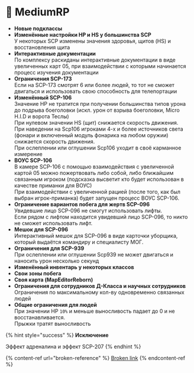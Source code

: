 # 🔴 MediumRP

* **Новые подклассы**
* **Изменённые настройки HP и HS у большинства SCP**\
  У некоторых SCP изменены значения здоровья, щитов (HS) и восстановления щита
* **Интерактивные документации**\
  По комплексу раскиданы интерактивные документации в виде увеличенных карт 05, при взаимодействии с которыми начинается процесс изучения документации
* **Ограничения SCP-173**\
  Если на SCP-173 смотрят 6 или более людей, то тот не сможет двигаться и использовать свою способность для телепортации
* **Изменённый SCP-106**\
  Значение HP не тратится при получении большинства типов урона до подрыва боеголовки (искл. урон от взрыва боеголовки, Micro H.I.D и ворота Теслы)\
  При нулевом значении HS (щит) снижается скорость движения.\
  При наведении на Scp106 игроками 4-х и более источников света (фонари и включенный модуль фонарика на любом оружии) снижается скорость движения.\
  При ослеплении или оглушении Scp106 уходит в своё карманное измерение
* **ВОУС SCP-106**\
  В камере SCP-106 с помощью взаимодействия с увеличенной картой 05 можно пожертвовать либо собой, либо ближайшим связанным игроком (подсказка высветит кто будет использован в качестве приманки для ВОУС)\
  При взаимодействии с увеличенной рацией (после того, как был выбран игрок-приманка) будет запущен процесс ВОУС SCP-106.
* **Ограничение вариантов побега для жертв SCP-096**\
  Увидевшие лицо SCP-096 не смогут использовать лифты.\
  Если рядом с лифтом находится увидевший лицо SCP-096, то никто не сможет использовать лифт.
* **Мешок для SCP-096**\
  Интерактивный мешок для SCP-096 в виде карточки уборщика, который выдаётся командиру и специалисту МОГ.
* **Ограничения для SCP-939**\
  При ослеплении или оглушении Scp939 не может двигаться и наносить урон несколько секунд
* **Изменённый инвентарь у некоторых классов**
* **Свои зоны побега**
* **Своя карта (MapEditorReborn)**
* **Ограничения для сотрудников Д-Класса и научных сотрудников**\
  Ограничения по максимальному кол-ву одновременно связанных людей
* **Общие ограничения для людей**\
  При значении HP `10%` и меньше выносливость падает до 0 и не восстанавливается.\
  Прыжки тратят выносливость

{% hint style="success" %}
**Исключение**

Эффект адреналина и эффект SCP-207
{% endhint %}

{% content-ref url="broken-reference" %}
[Broken link](broken-reference)
{% endcontent-ref %}
